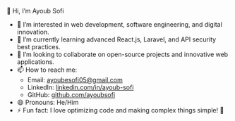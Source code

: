 👋 Hi, I’m Ayoub Sofi  
- 👀 I’m interested in web development, software engineering, and digital innovation.  
- 🌱 I’m currently learning advanced React.js, Laravel, and API security best practices.  
- 💞️ I’m looking to collaborate on open-source projects and innovative web applications.  
- 📫 How to reach me:  
  - Email: [ayoubesofi05@gmail.com](mailto:ayoubesofi05@gmail.com)  
  - LinkedIn: [linkedin.com/in/ayoub-sofi](https://www.linkedin.com/in/ayoub-sofi)  
  - GitHub: [github.com/ayoubsofi](https://github.com/ayoubsofi)  
- 😄 Pronouns: He/Him  
- ⚡ Fun fact: I love optimizing code and making complex things simple! 🚀  

<!---
ayoubsofi/ayoubsofi is a ✨ special ✨ repository because its `README.md` (this file) appears on your GitHub profile.
You can click the Preview link to take a look at your changes.
--->
